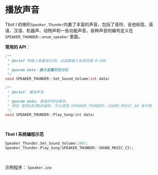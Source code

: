 # 播放声音

Tbot I 的喇叭`Speaker_Thunder`内置了丰富的声音，包括了音符、吉他和弦、英语、汉语、机器声、动物声和一些功能声音，各种声音的编号定义在 `SPEAKER_THUNDER::enum_speaker` 里面。

**常用的 API**：
```cpp
/**
 * @brief 物理上音量有15档，此函数输入有效范围 0~100 
 * 
 * @param data：最大音量的百分比
 */
void SPEAKER_THUNDER::Set_Sound_Volume(int data)

/**
 * @brief: 播放声音
 * 
 * @param data: 歌曲的地址编号，
 * 例如 音符A音调0的编号，可以使用 SPEAKER_THUNDER::SOUND_MUSIC_A0 来代表 
 */
void SPEAKER_THUNDER::Play_Song(int data)
```
<br />

**Tbot I 系统编程示范**
```cpp
Speaker_Thunder.Set_Sound_Volume(100);
Speaker_Thunder.Play_Song(SPEAKER_THUNDER::SOUND_MUSIC_C5);
```
<br />

示例程序： `Speaker.ino`
